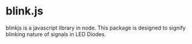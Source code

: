 # blink.js
blinkjs is a javascript library in node. This package is designed to signify blinking nature of signals in LED Diodes.
